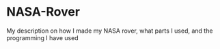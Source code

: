 # NASA-Rover
My description on how I made my NASA rover, what parts I used, and the programming I have used
